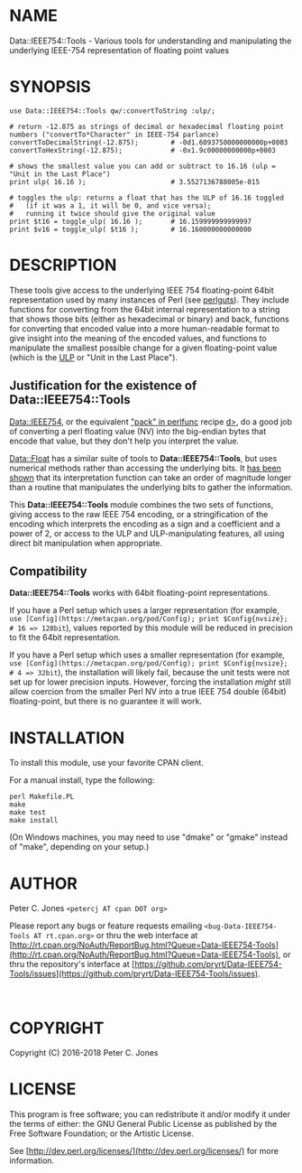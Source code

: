 # NAME

Data::IEEE754::Tools - Various tools for understanding and manipulating the underlying IEEE-754 representation of floating point values

# SYNOPSIS

    use Data::IEEE754::Tools qw/:convertToString :ulp/;

    # return -12.875 as strings of decimal or hexadecimal floating point numbers ("convertTo*Character" in IEEE-754 parlance)
    convertToDecimalString(-12.875);        # -0d1.6093750000000000p+0003
    convertToHexString(-12.875);            # -0x1.9c00000000000p+0003

    # shows the smallest value you can add or subtract to 16.16 (ulp = "Unit in the Last Place")
    print ulp( 16.16 );                     # 3.5527136788005e-015

    # toggles the ulp: returns a float that has the ULP of 16.16 toggled
    #   (if it was a 1, it will be 0, and vice versa);
    #   running it twice should give the original value
    print $t16 = toggle_ulp( 16.16 );       # 16.159999999999997
    print $v16 = toggle_ulp( $t16 );        # 16.160000000000000

# DESCRIPTION

These tools give access to the underlying IEEE 754 floating-point 64bit representation
used by many instances of Perl (see [perlguts](https://metacpan.org/pod/perlguts)).  They include functions for converting
from the 64bit internal representation to a string that shows those bits (either as
hexadecimal or binary) and back, functions for converting that encoded value
into a more human-readable format to give insight into the meaning of the encoded
values, and functions to manipulate the smallest possible change for a given
floating-point value (which is the [ULP](https://en.wikipedia.org/wiki/Unit_in_the_last_place) or
"Unit in the Last Place").

## Justification for the existence of **Data::IEEE754::Tools**

[Data::IEEE754](https://metacpan.org/pod/Data::IEEE754), or the equivalent ["pack" in perlfunc](https://metacpan.org/pod/perlfunc#pack) recipe [d>](https://metacpan.org/pod/d>), do a
good job of converting a perl floating value (NV) into the big-endian bytes
that encode that value, but they don't help you interpret the value.

[Data::Float](https://metacpan.org/pod/Data::Float) has a similar suite of tools to **Data::IEEE754::Tools**, but
uses numerical methods rather than accessing the underlying bits.  It [has been
shown](http://perlmonks.org/?node_id=1167146) that its interpretation function can take
an order of magnitude longer than a routine that manipulates the underlying bits
to gather the information.

This **Data::IEEE754::Tools** module combines the two sets of functions, giving
access to the raw IEEE 754 encoding, or a stringification of the encoding which
interprets the encoding as a sign and a coefficient and a power of 2, or access to
the ULP and ULP-manipulating features, all using direct bit manipulation when
appropriate.

## Compatibility

**Data::IEEE754::Tools** works with 64bit floating-point representations.

If you have a Perl setup which uses a larger representation (for example,
`use [Config](https://metacpan.org/pod/Config); print $Config{nvsize}; # 16 => 128bit`), values reported by
this module will be reduced in precision to fit the 64bit representation.

If you have a Perl setup which uses a smaller representation (for example,
`use [Config](https://metacpan.org/pod/Config); print $Config{nvsize}; # 4 => 32bit`), the installation
will likely fail, because the unit tests were not set up for lower precision
inputs.  However, forcing the installation _might_ still allow coercion
from the smaller Perl NV into a true IEEE 754 double (64bit) floating-point,
but there is no guarantee it will work.

# INSTALLATION

To install this module, use your favorite CPAN client.

For a manual install, type the following:

    perl Makefile.PL
    make
    make test
    make install

(On Windows machines, you may need to use "dmake" or "gmake" instead of "make", depending on your setup.)

# AUTHOR

Peter C. Jones `<petercj AT cpan DOT org>`

Please report any bugs or feature requests emailing `<bug-Data-IEEE754-Tools AT rt.cpan.org>`
or thru the web interface at [http://rt.cpan.org/NoAuth/ReportBug.html?Queue=Data-IEEE754-Tools](http://rt.cpan.org/NoAuth/ReportBug.html?Queue=Data-IEEE754-Tools),
or thru the repository's interface at [https://github.com/pryrt/Data-IEEE754-Tools/issues](https://github.com/pryrt/Data-IEEE754-Tools/issues).

<div>
    <a href="https://metacpan.org/pod/Data::IEEE754::Tools><img src="https://img.shields.io/cpan/v/Data-IEEE754-Tools.svg?colorB=00CC00" alt="" title="metacpan"></a>
    <a href="http://matrix.cpantesters.org/?dist=Data-IEEE754-Tools"><img src="http://cpants.cpanauthors.org/dist/Data-IEEE754-Tools.png" alt="" title="cpan testers"></a>
    <a href="https://github.com/pryrt/Data-IEEE754-Tools/releases"><img src="https://img.shields.io/github/release/pryrt/Data-IEEE754-Tools.svg" alt="" title="github release"></a>
    <a href="https://github.com/pryrt/Data-IEEE754-Tools/issues"><img src="https://img.shields.io/github/issues/pryrt/Data-IEEE754-Tools.svg" alt="" title="issues"></a>
    <a href="https://ci.appveyor.com/project/pryrt/data-ieee754-tools"><img src="https://ci.appveyor.com/api/projects/status/a9yylnhnufr2g9ug?svg=true" alt="" title="appveyor build status"></a>
    <a href="https://travis-ci.org/pryrt/Data-IEEE754-Tools"><img src="https://travis-ci.org/pryrt/Data-IEEE754-Tools.svg?branch=master" alt="" title="travis build status"></a>
    <a href="https://coveralls.io/github/pryrt/Data-IEEE754-Tools?branch=master"><img src="https://coveralls.io/repos/github/pryrt/Data-IEEE754-Tools/badge.svg?branch=master" alt="" title="coveralls test coverage"></a>
</div>

# COPYRIGHT

Copyright (C) 2016-2018 Peter C. Jones

# LICENSE

This program is free software; you can redistribute it and/or modify it
under the terms of either: the GNU General Public License as published
by the Free Software Foundation; or the Artistic License.

See [http://dev.perl.org/licenses/](http://dev.perl.org/licenses/) for more information.
